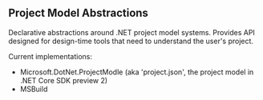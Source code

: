 Project Model Abstractions
--------------------------

Declarative abstractions around .NET project model systems. Provides API designed for design-time tools that need to understand the user's project.

Current implementations:

 - Microsoft.DotNet.ProjectModle (aka 'project.json', the project model in .NET Core SDK preview 2)
 - MSBuild

